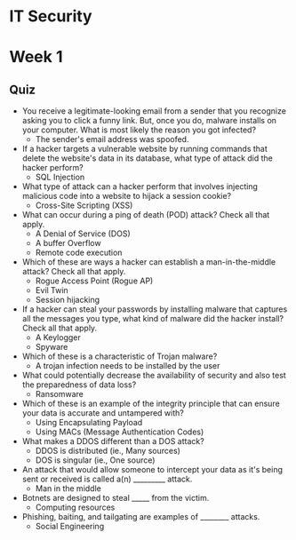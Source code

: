 # IT Security

# Week 1

## Quiz

* You receive a legitimate-looking email from a sender that you recognize asking you to click a funny link. But, once you do, malware installs on your computer. What is most likely the reason you got infected?
    * The sender's email address was spoofed.
* If a hacker targets a vulnerable website by running commands that delete the website's data in its database, what type of attack did the hacker perform?
    * SQL Injection
* What type of attack can a hacker perform that involves injecting malicious code into a website to hijack a session cookie?
    * Cross-Site Scripting (XSS)
* What can occur during a ping of death (POD) attack? Check all that apply.
    * A Denial of Service (DOS)
    * A buffer Overflow
    * Remote code execution
* Which of these are ways a hacker can establish a man-in-the-middle attack? Check all that apply.
    * Rogue Access Point (Rogue AP)
    * Evil Twin
    * Session hijacking
* If a hacker can steal your passwords by installing malware that captures all the messages you type, what kind of malware did the hacker install? Check all that apply.
    * A Keylogger
    * Spyware
* Which of these is a characteristic of Trojan malware?
    * A trojan infection needs to be installed by the user
* What could potentially decrease the availability of security and also test the preparedness of data loss?
    * Ransomware
* Which of these is an example of the integrity principle that can ensure your data is accurate and untampered with?
    * Using Encapsulating Payload
    * Using MACs (Message Authentication Codes)
* What makes a DDOS different than a DOS attack?
    * DDOS is distributed (ie., Many sources)
    * DOS is singular (ie., One source)
* An attack that would allow someone to intercept your data as it's being sent or received is called a(n) _________ attack.
    * Man in the middle
* Botnets are designed to steal _____ from the victim.
    * Computing resources
* Phishing, baiting, and tailgating are examples of ________ attacks.
    * Social Engineering